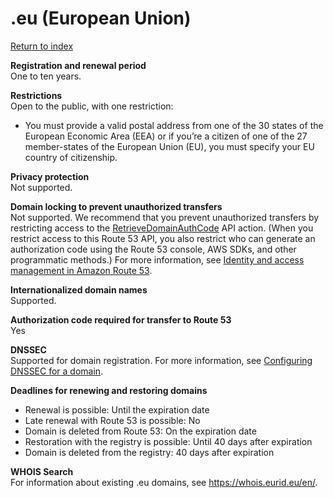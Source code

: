 # \.eu \(European Union\)<a name="eu"></a>

[Return to index](registrar-tld-list.md#index)

**Registration and renewal period**  
One to ten years\.

**Restrictions**  
Open to the public, with one restriction:  
+ You must provide a valid postal address from one of the 30 states of the European Economic Area \(EEA\) or if you’re a citizen of one of the 27 member\-states of the European Union \(EU\), you must specify your EU country of citizenship\.

**Privacy protection**  
Not supported\.

**Domain locking to prevent unauthorized transfers**  
Not supported\. We recommend that you prevent unauthorized transfers by restricting access to the [RetrieveDomainAuthCode](https://docs.aws.amazon.com/Route53/latest/APIReference/API_domains_RetrieveDomainAuthCode.html) API action\. \(When you restrict access to this Route 53 API, you also restrict who can generate an authorization code using the Route 53 console, AWS SDKs, and other programmatic methods\.\) For more information, see [Identity and access management in Amazon Route 53](auth-and-access-control.md)\.

**Internationalized domain names**  
Supported\.

**Authorization code required for transfer to Route 53**  
Yes

**DNSSEC**  
Supported for domain registration\. For more information, see [Configuring DNSSEC for a domain](domain-configure-dnssec.md)\.

**Deadlines for renewing and restoring domains**  
+ Renewal is possible: Until the expiration date
+ Late renewal with Route 53 is possible: No
+ Domain is deleted from Route 53: On the expiration date
+ Restoration with the registry is possible: Until 40 days after expiration
+ Domain is deleted from the registry: 40 days after expiration

**WHOIS Search**  
For information about existing \.eu domains, see [https://whois\.eurid\.eu/en/](https://whois.eurid.eu/en/)\.